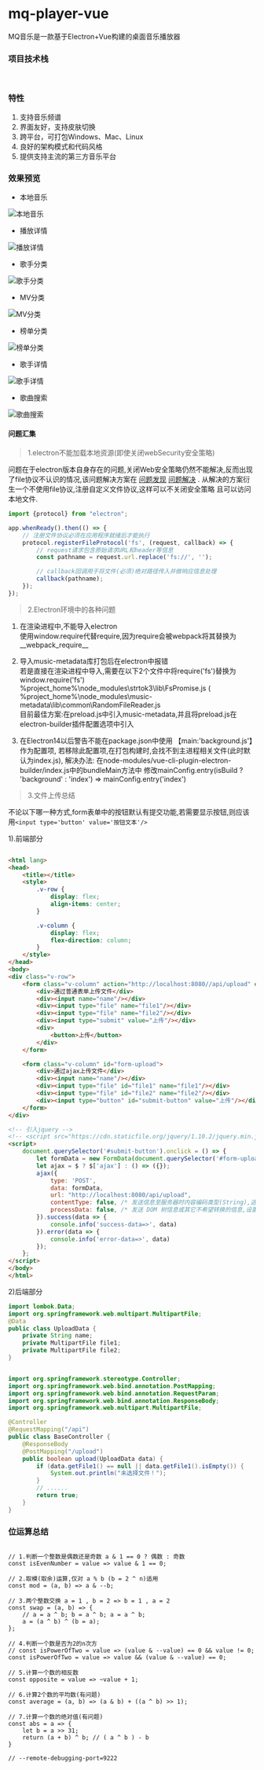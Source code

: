 # mq-player-vue <a href="https://github.com/v-scmq/mq-player-vue"><img src="https://img.shields.io/badge/Github-green.svg" alt></a> <a href="https://gitee.com/scmq/mq-player/"><img src="https://img.shields.io/badge/Gitee-blue.svg" alt></a>

MQ音乐是一款基于Electron+Vue构建的桌面音乐播放器

### 项目技术栈

<div>
    <img src="https://img.shields.io/badge/Electron-16-success.svg" alt>
    <img src="https://img.shields.io/badge/Vue-3-success.svg" alt>
    <img src="https://img.shields.io/badge/NodeJS-14.17-blue.svg" alt>
    <img src="https://img.shields.io/badge/MusicMetadata-7.9-blue.svg" alt>
</div>

### 特性

1. 支持音乐频谱
2. 界面友好，支持皮肤切换
3. 跨平台，可打包Windows、Mac、Linux
4. 良好的架构模式和代码风格
5. 提供支持主流的第三方音乐平台

### 效果预览

+ 本地音乐

![本地音乐](preview/local-music.png "本地音乐")

+ 播放详情

![播放详情](preview/music-viewer.png "背景虚化")

+ 歌手分类

![歌手分类](preview/net-music-singer.png "歌手分类")

+ MV分类

![MV分类](preview/net-music-mv.png "MV分类")

+ 榜单分类

![榜单分类](preview/net-music-rank.png "榜单分类")

+ 歌手详情

![歌手详情](preview/singer-view.png "歌手详情")

+ 歌曲搜索

![歌曲搜索](preview/net-search-singer.png "歌曲搜索")

#### 问题汇集

> 1.electron不能加载本地资源(即使关闭webSecurity安全策略)

问题在于electron版本自身存在的问题,关闭Web安全策略仍然不能解决,反而出现了file协议不认识的情况,该问题解决方案在
[问题发现](https://github.com/electron/electron/issues/23664)
[问题解决](https://github.com/electron/electron/issues/23757) . 从解决的方案衍生一个不使用file协议,注册自定义文件协议,这样可以不关闭安全策略 且可以访问本地文件.

```javascript
import {protocol} from "electron";

app.whenReady().then(() => {
    // 注册文件协议必须在应用程序就绪后才能执行
    protocol.registerFileProtocol('fs', (request, callback) => {
        // request请求包含原始请求URL和header等信息
        const pathname = request.url.replace('fs://', '');

        // callback回调用于将文件(必须)绝对路径传入并做响应信息处理
        callback(pathname);
    });
});

```

> 2.Electron环境中的各种问题

  1) 在渲染进程中,不能导入electron <br>
        使用window.require代替require,因为require会被webpack将其替换为__webpack_require__

  2) 导入music-metadata库打包后在electron中报错 <br>
     若是直接在渲染进程中导入,需要在以下2个文件中将require('fs')替换为window.require('fs')
         %project_home%\node_modules\strtok3\lib\FsPromise.js (
         %project_home%\node_modules\music-metadata\lib\common\RandomFileReader.js <br>
     目前最佳方案:在preload.js中引入music-metadata,并且将preload.js在electron-builder插件配置选项中引入

  3) 在Electron14以后警告不能在package.json中使用 【main:'background.js'】作为配置项,
     若移除此配置项,在打包构建时,会找不到主进程相关文件(此时默认为index.js),
     解决办法: 在node-modules/vue-cli-plugin-electron-builder/index.js中的bundleMain方法中
              修改mainConfig.entry(isBuild ? 'background' : 'index') => mainConfig.entry('index')
> 3.文件上传总结

不论以下哪一种方式,form表单中的按钮默认有提交功能,若需要显示按钮,则应该用`<input type='button' value='按钮文本'/>`

1).前端部分

```html

<html lang>
<head>
    <title></title>
    <style>
        .v-row {
            display: flex;
            align-items: center;
        }

        .v-column {
            display: flex;
            flex-direction: column;
        }
    </style>
</head>
<body>
<div class="v-row">
    <form class="v-column" action="http://localhost:8080//api/upload" enctype="multipart/form-data" method="post">
        <div>通过普通表单上传文件</div>
        <div><input name="name"/></div>
        <div><input type="file" name="file1"/></div>
        <div><input type="file" name="file2"/></div>
        <div><input type="submit" value="上传"/></div>
        <div>
            <button>上传</button>
        </div>
    </form>

    <form class="v-column" id="form-upload">
        <div>通过ajax上传文件</div>
        <div><input name="name"/></div>
        <div><input type="file" id="file1" name="file1"/></div>
        <div><input type="file" id="file2" name="file2"/></div>
        <div><input type="button" id="submit-button" value="上传"/></div>
    </form>
</div>

<!-- 引入jquery -->
<!-- <script src="https://cdn.staticfile.org/jquery/1.10.2/jquery.min.js"></script> -->
<script>
    document.querySelector('#submit-button').onclick = () => {
        let formData = new FormData(document.querySelector('#form-upload'));
        let ajax = $ ? $['ajax'] : () => ({}); 
        ajax({
            type: 'POST',
            data: formData,
            url: "http://localhost:8080/api/upload",
            contentType: false, /* 发送信息至服务器时内容编码类型(String),这里明确指定为false */
            processData: false, /* 发送 DOM 树信息或其它不希望转换的信息,设置为 false */
        }).success(data => {
            console.info('success-data=>', data)
        }).error(data => {
            console.info('error-data=>', data)
        });
    };
</script>
</body>
</html>
```

2)后端部分

```java
import lombok.Data;
import org.springframework.web.multipart.MultipartFile;
@Data
public class UploadData {
    private String name;
    private MultipartFile file1;
    private MultipartFile file2;
}


import org.springframework.stereotype.Controller;
import org.springframework.web.bind.annotation.PostMapping;
import org.springframework.web.bind.annotation.RequestParam;
import org.springframework.web.bind.annotation.ResponseBody;
import org.springframework.web.multipart.MultipartFile;

@Controller
@RequestMapping("/api")
public class BaseController {
    @ResponseBody
    @PostMapping("/upload")
    public boolean upload(UploadData data) {
        if (data.getFile1() == null || data.getFile1().isEmpty()) {
            System.out.println("未选择文件！");
        }
        // ......
        return true;
    }
}

```

### 位运算总结

```ecmascript 6

// 1.判断一个整数是偶数还是奇数 a & 1 == 0 ? 偶数 : 奇数
const isEvenNumber = value => value & 1 == 0;

// 2.取模(取余)运算,仅对 a % b (b = 2 ^ n)适用
const mod = (a, b) => a & --b;

// 3.两个整数交换 a = 1 , b = 2 => b = 1 , a = 2
const swap = (a, b) => {
    // a = a ^ b; b = a ^ b; a = a ^ b;
    a = (a ^ b) ^ (b = a);
};

// 4.判断一个数是否为2的n次方
// const isPowerOfTwo = value => (value & --value) == 0 && value != 0;
const isPowerOfTwo = value => value && (value & --value) == 0;

// 5.计算一个数的相反数
const opposite = value => ~value + 1;

// 6.计算2个数的平均数(有问题)
const average = (a, b) => (a & b) + ((a ^ b) >> 1);

// 7.计算一个数的绝对值(有问题)
const abs = a => {
    let b = a >> 31;
    return (a + b) ^ b; // ( a ^ b ) - b
}

// --remote-debugging-port=9222

```
